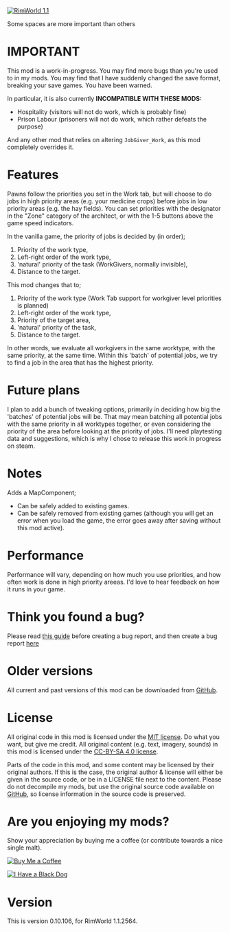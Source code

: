 [![RimWorld 1.1](https://img.shields.io/badge/RimWorld-1.1-brightgreen.svg)](http://rimworldgame.com/)

Some spaces are more important than others

# IMPORTANT
This mod is a work-in-progress. You may find more bugs than you're used to in my mods. You may find that I have suddenly changed the save format, breaking your save games. You have been warned.

In particular, it is also currently **INCOMPATIBLE WITH THESE MODS:**
 - Hospitality (visitors will not do work, which is probably fine)
 - Prison Labour (prisoners will not do work, which rather defeats the purpose)  

And any other mod that relies on altering `JobGiver_Work`, as this mod completely overrides it.

# Features
Pawns follow the priorities you set in the Work tab, but will choose to do jobs in high priority areas (e.g. your medicine crops) before jobs in low priority areas (e.g. the hay fields). You can set priorities with the designator in the "Zone" category of the architect, or with the 1-5 buttons above the game speed indicators. 

In the vanilla game, the priority of jobs is decided by (in order);  
  1) Priority of the work type,  
  2) Left-right order of the work type,  
  3) 'natural' priority of the task (WorkGivers, normally invisible),  
  4) Distance to the target.  


This mod changes that to;  
  1) Priority of the work type (Work Tab support for workgiver level priorities is planned)  
  2) Left-right order of the work type,  
  3) Priority of the target area,  
  4) 'natural' priority of the task,  
  5) Distance to the target.  

In other words, we evaluate all workgivers in the same worktype, with the same priority, at the same time. Within this 'batch' of potential jobs, we try to find a job in the area that has the highest priority. 

# Future plans
I plan to add a bunch of tweaking options, primarily in deciding how big the 'batches' of potential jobs will be. That may mean batching all potential jobs with the same priority in all worktypes together, or even considering the priority of the area before looking at the priority of jobs. I'll need playtesting data and suggestions, which is why I chose to release this work in progress on steam.

# Notes
Adds a MapComponent; 
 - Can be safely added to existing games.
 - Can be safely removed from existing games (although you will get an error when you load the game, the error goes away after saving without this mod active).

# Performance
Performance will vary, depending on how much you use priorities, and how often work is done in high priority areeas. I'd love to hear feedback on how it runs in your game.

# Think you found a bug? 
Please read [this guide](http://steamcommunity.com/sharedfiles/filedetails/?id=725234314) before creating a bug report,
 and then create a bug report [here](https://github.com/fluffy-mods/SpatialPriorities/issues)

# Older versions
All current and past versions of this mod can be downloaded from [GitHub](https://github.com/fluffy-mods/SpatialPriorities/releases).

# License
All original code in this mod is licensed under the [MIT license](https://opensource.org/licenses/MIT). Do what you want, but give me credit. 
All original content (e.g. text, imagery, sounds) in this mod is licensed under the [CC-BY-SA 4.0 license](http://creativecommons.org/licenses/by-sa/4.0/).

Parts of the code in this mod, and some content may be licensed by their original authors. If this is the case, the original author & license will either be given in the source code, or be in a LICENSE file next to the content. Please do not decompile my mods, but use the original source code available on [GitHub](https://github.com/fluffy-mods/SpatialPriorities/), so license information in the source code is preserved.

# Are you enjoying my mods?
Show your appreciation by buying me a coffee (or contribute towards a nice single malt).

[![Buy Me a Coffee](http://i.imgur.com/EjWiUwx.gif)](https://ko-fi.com/fluffymods)

[![I Have a Black Dog](https://i.ibb.co/ss59Rwy/New-Project-2.png)](https://www.youtube.com/watch?v=XiCrniLQGYc)

# Version
This is version 0.10.106, for RimWorld 1.1.2564.